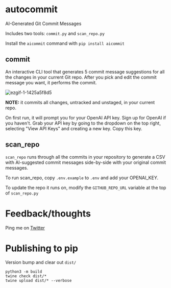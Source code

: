 # autocommit

AI-Generated Git Commit Messages

Includes two tools: `commit.py` and `scan_repo.py`

Install the `aicommit` command with `pip install aicommit`

## commit

An interactive CLI tool that generates 5 commit message suggestions for all the changes in your current Git repo. After you pick and edit the commit message you want, it performs the commit.

![ezgif-1-1425a5f8d5](https://user-images.githubusercontent.com/23818/208993321-ec3a41d1-2208-4054-bc4d-c12279fa2484.gif)

**NOTE:** it commits all changes, untracked and unstaged, in your current repo.

On first run, it will prompt you for your OpenAI API key. Sign up for OpenAI if you haven't. Grab your API key by going to the dropdown on the top right, selecting "View API Keys" and creating a new key. Copy this key.

## scan_repo

`scan_repo` runs through all the commits in your repository to generate a CSV with AI-suggested commit messages side-by-side with your original commit messages.

To run scan_repo, copy `.env.example` to `.env` and add your OPENAI_KEY.

To update the repo it runs on, modify the `GITHUB_REPO_URL` variable at the top of `scan_repo.py`

# Feedback/thoughts

Ping me on [Twitter](https://twitter.com/_abi_)

# Publishing to pip

Version bump and clear out `dist/`

```
python3 -m build
twine check dist/*
twine upload dist/* --verbose
```
